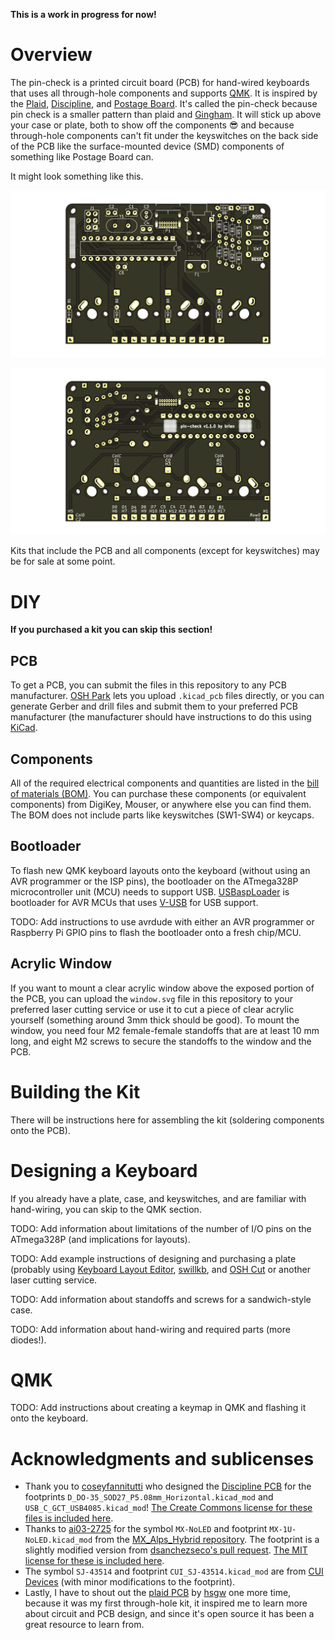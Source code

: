 **This is a work in progress for now!**

# Overview

The pin-check is a printed circuit board (PCB) for hand-wired keyboards that uses all through-hole components and supports [QMK](https://qmk.fm/). It is inspired by the [Plaid](https://github.com/hsgw/plaid), [Discipline](https://github.com/coseyfannitutti/discipline), and [Postage Board](https://github.com/LifeIsOnTheWire/Postage-Board/blob/master/README.md). It's called the pin-check because pin check is a smaller pattern than plaid and [Gingham](https://yiancar-designs.com/product/gingham/). It will stick up above your case or plate, both to show off the components 😎 and because through-hole components can't fit under the keyswitches on the back side of the PCB like the surface-mounted device (SMD) components of something like Postage Board can.

It might look something like this.

![3D render of front of PCB](pcb/pin-check-front.png)

![3D render of back of PCB](pcb/pin-check-back.png)

Kits that include the PCB and all components (except for keyswitches) may be for sale at some point.

# DIY

**If you purchased a kit you can skip this section!**

## PCB

To get a PCB, you can submit the files in this repository to any PCB manufacturer. [OSH Park](https://oshpark.com/) lets you upload `.kicad_pcb` files directly, or you can generate Gerber and drill files and submit them to your preferred PCB manufacturer (the manufacturer should have instructions to do this using [KiCad](https://kicad-pcb.org/).

## Components

All of the required electrical components and quantities are listed in the [bill of materials (BOM)](bom.md). You can purchase these components (or equivalent components) from DigiKey, Mouser, or anywhere else you can find them. The BOM does not include parts like keyswitches (SW1-SW4) or keycaps.

## Bootloader

To flash new QMK keyboard layouts onto the keyboard (without using an AVR programmer or the ISP pins), the bootloader on the ATmega328P microcontroller unit (MCU) needs to support USB. [USBaspLoader](https://github.com/baerwolf/USBaspLoader) is bootloader for AVR MCUs that uses [V-USB](https://www.obdev.at/products/vusb/index.html) for USB support.

TODO: Add instructions to use avrdude with either an AVR programmer or Raspberry Pi GPIO pins to flash the bootloader onto a fresh chip/MCU.

## Acrylic Window

If you want to mount a clear acrylic window above the exposed portion of the PCB, you can upload the `window.svg` file in this repository to your preferred laser cutting service or use it to cut a piece of clear acrylic yourself (something around 3mm thick should be good). To mount the window, you need four M2 female-female standoffs that are at least 10 mm long, and eight M2 screws to secure the standoffs to the window and the PCB.

# Building the Kit

There will be instructions here for assembling the kit (soldering components onto the PCB).

# Designing a Keyboard

If you already have a plate, case, and keyswitches, and are familiar with hand-wiring, you can skip to the QMK section.

TODO: Add information about limitations of the number of I/O pins on the ATmega328P (and implications for layouts).

TODO: Add example instructions of designing and purchasing a plate (probably using [Keyboard Layout Editor](http://www.keyboard-layout-editor.com/), [swillkb](http://builder.swillkb.com/), and [OSH Cut](https://app.oshcut.com/) or another laser cutting service.

TODO: Add information about standoffs and screws for a sandwich-style case.

TODO: Add information about hand-wiring and required parts (more diodes!).

# QMK

TODO: Add instructions about creating a keymap in QMK and flashing it onto the keyboard.

# Acknowledgments and sublicenses

* Thank you to [coseyfannitutti](https://github.com/coseyfannitutti) who designed the [Discipline PCB](https://github.com/coseyfannitutti/discipline) for the footprints `D_DO-35_SOD27_P5.08mm_Horizontal.kicad_mod` and `USB_C_GCT_USB4085.kicad_mod`! [The Create Commons license for these files is included here](LICENSE.CFTKB).
* Thanks to [ai03-2725](https://github.com/ai03-2725) for the symbol `MX-NoLED` and footprint `MX-1U-NoLED.kicad_mod` from the [MX_Alps_Hybrid repository](https://github.com/ai03-2725/MX_Alps_Hybrid). The footprint is a slightly modified version from [dsanchezseco's pull request](https://github.com/ai03-2725/MX_Alps_Hybrid/pull/15). [The MIT license for these is included here](LICENSE.ai03).
* The symbol `SJ-43514` and footprint `CUI_SJ-43514.kicad_mod` are from [CUI Devices](https://www.cuidevices.com/product/resource/pcbfootprint/sj-43514) (with minor modifications to the footprint).
* Lastly, I have to shout out the [plaid PCB](https://github.com/hsgw/plaid) by [hsgw](https://github.com/hsgw) one more time, because it was my first through-hole kit, it inspired me to learn more about circuit and PCB design, and since it's open source it has been a great resource to learn from.
